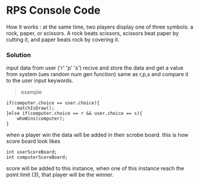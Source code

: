 # RPS Console Code
 How it works : at the same time, two players display one of three symbols: a rock, paper, or scissors. A rock beats scissors, scissors beat paper by cutting it, and paper beats rock by covering it.

### Solution

input data from user ('r' 'p' 's')
recive and store the data
and get a value from system (ues random num gen function)
same as r,p,s
and compare it to the user input keywords.

> example

```
if(computer.choice == user.choice){
    matchIsDraw();
}else if(computer.choice == r && user.choice == s){
    whoWins(computer);
}
```
when a player win the data will be added in their scrobe board.
this is how score board look likes

```
int userScoreBoard;
int computerScoreBoard;
```
score will be added to this instance, when one of this instance reach the point limit (3), that player will be the winner.


